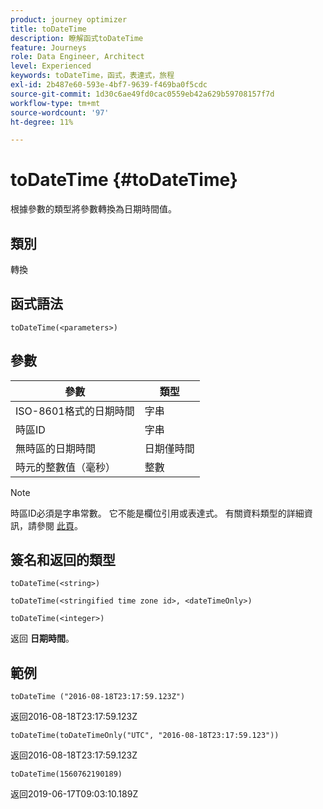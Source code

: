 ```yaml
---
product: journey optimizer
title: toDateTime
description: 瞭解函式toDateTime
feature: Journeys
role: Data Engineer, Architect
level: Experienced
keywords: toDateTime，函式，表達式，旅程
exl-id: 2b487e60-593e-4bf7-9639-f469ba0f5cdc
source-git-commit: 1d30c6ae49fd0cac0559eb42a629b59708157f7d
workflow-type: tm+mt
source-wordcount: '97'
ht-degree: 11%

---
```


# toDateTime {#toDateTime}

根據參數的類型將參數轉換為日期時間值。

## 類別

轉換

## 函式語法

`toDateTime(<parameters>)`

## 參數

| 參數 | 類型 |
|-----------|------------------|
| ISO-8601格式的日期時間 | 字串 |
| 時區ID | 字串 |
| 無時區的日期時間 | 日期僅時間 |
| 時元的整數值（毫秒） | 整數 |

>[!NOTE]
>
>時區ID必須是字串常數。 它不能是欄位引用或表達式。 有關資料類型的詳細資訊，請參閱 [此頁](../expression/data-types.md)。

## 簽名和返回的類型

`toDateTime(<string>)`

`toDateTime(<stringified time zone id>, <dateTimeOnly>)`

`toDateTime(<integer>)`

返回 **日期時間**。

<!--`toDateTime(<year>,<month>,<dayOfMonth>,<hour>,<minute>,<second>)`

Returns a date time with default time zone UTC.

`toDateTime(<year>,<month>,<dayOfMonth>)`
`toDateTime(<stringified timeZone>,<year>,<month>,<dayOfMonth>)`
`toDateTime(<timeZone>,<year>,<month>,<dayOfMonth>)`

Return a datetime where hour, minute and second set to 0.

`toDateTime(<stringified timeZone>,<year>,<month>,<dayOfMonth>,<hour>,<minute>,<second>)`
`toDateTime(<string>)`
`toDateTime(<string>,<integer>)`
`toDateTime(<stringified timeZone>,<dateTimeOnly)`

`toDateTime(<timeZone>,<integer>)`

Return a datetime.

-->

## 範例

`toDateTime ("2016-08-18T23:17:59.123Z")`

返回2016-08-18T23:17:59.123Z

`toDateTime(toDateTimeOnly("UTC", "2016-08-18T23:17:59.123"))`

返回2016-08-18T23:17:59.123Z

`toDateTime(1560762190189)`

返回2019-06-17T09:03:10.189Z

<!--`toDateTime ("2016-08-18T23:17:59.123", "UTC")`

Returns 2016-08-18T23:17:59.123Z.

`toDateTime("Z",2016,8,18,23,17,59)`

Returns 2016-08-18T23:17:59.000Z.

`toDateTime("Z",2016,8,18)`

Returns 2016-08-18T00:00:00.000Z.-->
